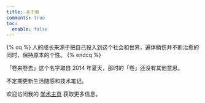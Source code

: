 ```yaml
---
title: 关于我
comments: true
toc:
  enable: false
---
```


{% cq %}
人的成长来源于把自己投入到这个社会和世界，遍体鳞伤并不断治愈的同时，保持原本的个性。
{% endcq %}

「卷来卷去」这个名字取自 2014 年夏天，那时的「卷」还没有其他意思。

不定期更新生活随感和技术笔记。

欢迎访问我的 [学术主页](https://pages.cs.wisc.edu/~gy/) 获取更多信息。
